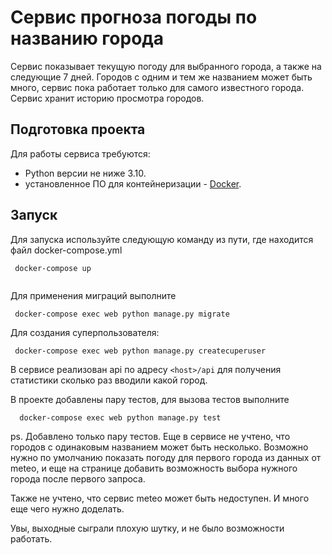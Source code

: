 # Сервис прогноза погоды по названию города

Сервис показывает текущую погоду для выбранного города, а также на следующие 7 дней.
Городов с одним и тем же названием может быть много, сервис пока работает только для самого известного города.
Сервис хранит историю просмотра городов.


## Подготовка проекта

Для работы сервиса требуются:

- Python версии не ниже 3.10.
- установленное ПО для контейнеризации - [Docker](https://docs.docker.com/engine/install/).

## Запуск

Для запуска используйте следующую команду из пути, где находится файл docker-compose.yml
  ```shell
   docker-compose up
   
   ```
Для применения миграций выполните
  ```shell
   docker-compose exec web python manage.py migrate
   ```

Для создания суперпользователя:
  ```shell
   docker-compose exec web python manage.py createcuperuser
   ```

В сервисе реализован api по адресу ```<host>/api``` для получения статистики сколько раз вводили какой город.

В проекте добавлены пару тестов, для вызова тестов выполните
 ```shell
   docker-compose exec web python manage.py test
   ```
ps. Добавлено только пару тестов. Еще в сервисе не учтено, что городов с одинаковым названием может быть несколько. 
Возможно нужно по умолчанию показать погоду для первого города из данных от meteo, и еще на странице добавить возможность выбора нужного города после первого запроса.

Также не учтено, что сервис meteo может быть недоступен. И много еще чего нужно доделать. 

Увы, выходные сыграли плохую шутку, и не было возможности работать.

